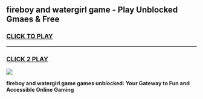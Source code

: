 
## fireboy and watergirl game - Play Unblocked Gmaes & Free
<h3>
<a href="https://premium.freeplayer.one?title=fireboy_and_watergirl_game&ref=20F">CLICK TO PLAY</a></h3>
<hr>

<h3>
<a href="https://premium.freeplayer.one?title=fireboy_and_watergirl_game&ref=20F">CLICK 2 PLAY</a>
  
</h3>

<a href="https://premium.freeplayer.one?title=fireboy_and_watergirl_game&ref=20F/"><img src="https://clearcache.store/games.png"></a>


**fireboy and watergirl game games unblocked: Your Gateway to Fun and Accessible Online Gaming**
